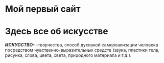 # Мой первый сайт
   <h1>Здесь все об искусстве</h1>
  
   ***ИСКУССТВО-*** -творчества,  способ  духовной  самореализации  человека  посредством  чувственно-выразительных 
 средств  (звука,  пластики  тела,  рисунка,  слова,  цвета,  света,  природного  материала  и  т.д.).
